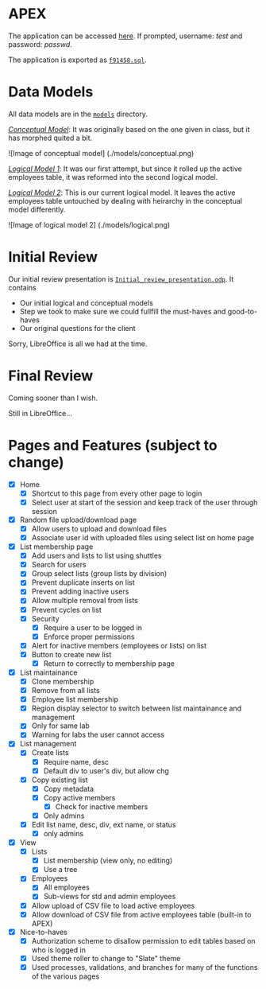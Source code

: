 APEX
====
The application can be accessed [here](https://apex.oracle.com/pls/apex/f?p=91458). If prompted, username: *test* and password: *passwd*.

The application is exported as [`f91458.sql`](./f91458.sql).

Data Models
===========
All data models are in the [`models`](./models) directory.

[*Conceptual Model*](./models): It was originally based on the one given in class, but it has morphed quited a bit.

![Image of conceptual model]
(./models/conceptual.png)

[*Logical Model 1*](./models): It was our first attempt, but since it rolled up the active employees table, it was reformed into the second logical model.

[*Logical Model 2*](./models): This is our current logical model. It leaves the active employees table untouched by dealing with heirarchy in the conceptual model differently.

![Image of logical model 2]
(./models/logical.png)


Initial Review
==============
Our initial review presentation is [`Initial_review_presentation.odp`](./Initial_review_presentation.odp). It contains
- Our initial logical and conceptual models
- Step we took to make sure we could fullfill the must-haves and good-to-haves
- Our original questions for the client

Sorry, LibreOffice is all we had at the time.

Final Review
============
Coming sooner than I wish.

Still in LibreOffice...

Pages and Features (subject to change)
======================================
- [x] Home
    - [x] Shortcut to this page from every other page to login
    - [x] Select user at start of the session and keep track of the user through session
- [x] Random file upload/download page
    - [x] Allow users to upload and download files
    - [x] Associate user id with uploaded files using select list on home page
- [x] List membership page
    - [x] Add users and lists to list using shuttles
    - [x] Search for users
    - [x] Group select lists (group lists by division)
    - [x] Prevent duplicate inserts on list
    - [x] Prevent adding inactive users
    - [x] Allow multiple removal from lists
    - [x] Prevent cycles on list
    - [x] Security
        - [x] Require a user to be logged in
        - [x] Enforce proper permissions
    - [x] Alert for inactive members (employees or lists) on list
    - [x] Button to create new list
        - [x] Return to correctly to membership page
- [x] List maintainance
    - [x] Clone membership
    - [x] Remove from all lists
    - [x] Employee list membership
    - [x] Region display selector to switch between list maintainance and management
    - [x] Only for same lab
    - [x] Warning for labs the user cannot access
- [x] List management
    - [x] Create lists
        - [x] Require name, desc
        - [x] Default div to user's div, but allow chg
    - [x] Copy existing list
        - [x] Copy metadata
        - [x] Copy active members
            - [x] Check for inactive members
        - [x] Only admins
    - [x] Edit list name, desc, div, ext name, or status
        - [x] only admins
- [x] View
    - [x] Lists
        - [x] List membership (view only, no editing)
        - [x] Use a tree
    - [x] Employees
        - [x] All employees
        - [x] Sub-views for std and admin employees
    - [x] Allow upload of CSV file to load active employees
    - [x] Allow download of CSV file from active employees table (built-in to APEX)
- [x] Nice-to-haves
    - [x] Authorization scheme to disallow permission to edit tables based on who is logged in
    - [x] Used theme roller to change to "Slate" theme
    - [x] Used processes, validations, and branches for many of the functions of the various pages
